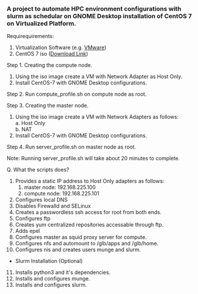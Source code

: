 <h3>A project to automate HPC environment configurations with slurm as schedular on GNOME Desktop installation of CentOS 7 on Virtualized Platform.</h3>

Requirequirements:
1. Virtualization Software (e.g. <a href="https://www.vmware.com/in/products/workstation-pro/workstation-pro-evaluation.html">VMware</a>)
2. CentOS 7 iso (<a href="http://centos.mirrors.estointernet.in/7.9.2009/isos/x86_64/CentOS-7-x86_64-DVD-2009.iso">Download Link</a>)

Step 1. Creating the compute node.
1. Using the iso image create a VM with Network Adapter as Host Only.
2. Install CentOS-7 with GNOME Desktop configurations.

Step 2. Run compute_profile.sh on compute node as root.

Step 3. Creating the master node.
1. Using the iso image create a VM with Network Adapters as follows:<br>
a. Host Only<br>
b. NAT
2. Install CentOS-7 with GNOME Desktop configurations.

Step 4. Run server_profile.sh on master node as root.

Note: Running server_profile.sh will take about 20 minutes to complete.

Q. What the scripts does?

1. Provides a static IP address to Host Only adapters as follows:
	1. master node: 192.168.225.100
	2. compute node: 192.168.225.101
2. Configures local DNS 
3. Disables Firewalld and SELinux
4. Creates a passwordless ssh access for root from both ends.
5. Configures ftp
6. Creates yum centralized repositories accessable through ftp.
7. Adds epel
8. Configures master as squid proxy server for compute.
9. Configures nfs and automount to /glb/apps and /glb/home.
10. Configures nis and creates users munge and slurm.
*  Slurm Installation (Optional)
11. Installs python3 and it's dependencies.
12. Installs and configures munge.
13. Installs and configures slurm.

